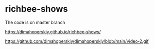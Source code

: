 # richbee-shows

The code is on master branch

 https://dimahoperskiy.github.io/richbee-shows/
 
 https://github.com/dimahoperskiy/dimahoperskiy/blob/main/video-2.gif
